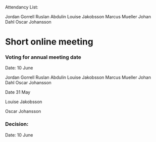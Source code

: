 Attendancy List:

Jordan Gorrell
Ruslan Abdulin
Louise Jakobsson
Marcus Mueller
Johan Dahl
Oscar Johansson

# Short online meeting



### Voting for annual meeting date

Date:  10 June

Jordan Gorrell
Ruslan Abdulin
Louise Jakobsson
Marcus Mueller
Johan Dahl
Oscar Johansson



Date 31 May

Louise Jakobsson

Oscar Johansson





### Decision: 

Date:  10 June
